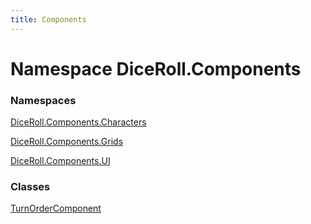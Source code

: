 ```yaml
---
title: Components
---
```


# <a id="DiceRoll_Components"></a> Namespace DiceRoll.Components

### Namespaces

 [DiceRoll.Components.Characters](DiceRoll.Components.Characters.md)

 [DiceRoll.Components.Grids](DiceRoll.Components.Grids.md)

 [DiceRoll.Components.UI](DiceRoll.Components.UI.md)

### Classes

 [TurnOrderComponent](DiceRoll.Components.TurnOrderComponent.md)

